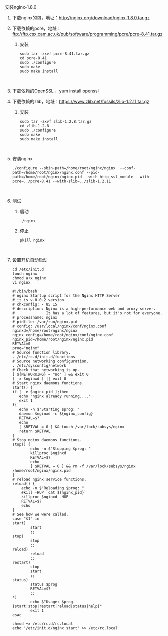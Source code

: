 安装nginx-1.8.0

1. 下载nginx的包，地址：http://nginx.org/download/nginx-1.8.0.tar.gz

2. 下载依赖的pcre，地址：ftp://ftp.csx.cam.ac.uk/pub/software/programming/pcre/pcre-8.41.tar.gz

   1. 安装

      ```shell
      sudo tar -zxvf pcre-8.41.tar.gz
      cd pcre-8.41
      sudo ./configure
      sudo make
      sudo make install
      ```

      ​

3. 下载依赖的OpenSSL ，yum install openssl

4. 下载依赖的zlib，地址：https://www.zlib.net/fossils/zlib-1.2.11.tar.gz

   1. 安装

      ```shell
      sudo tar -zxvf zlib-1.2.8.tar.gz
      cd zlib-1.2.8
      sudo ./configure
      sudo make
      sudo make install
      ```

      ​

5. 安装nginx

   ```shell
   ./configure --sbin-path=/home/root/nginx/nginx  --conf-path=/home/root/nginx/nginx.conf --pid-path=/home/root/nginx/nginx.pid --with-http_ssl_module --with-pcre=../pcre-8.41 --with-zlib=../zlib-1.2.11
   ```

   ​

6. 测试

   1. 启动

      ```shell
      ./nginx
      ```

   2. 停止

      ```shell
      pkill nginx
      ```

      ​

7. 设置开机自动启动

   ```shell
   cd /etc/init.d
   touch nginx
   chmod a+x nginx
   vi nginx
   ```

   ```properties
   #!/bin/bash
   # nginx Startup script for the Nginx HTTP Server
   # it is v.0.0.2 version.
   # chkconfig: - 85 15
   # description: Nginx is a high-performance web and proxy server.
   #              It has a lot of features, but it's not for everyone.
   # processname: nginx
   # pidfile: /var/run/nginx.pid
   # config: /usr/local/nginx/conf/nginx.conf
   nginxd=/home/root/nginx/nginx
   nginx_config=/home/root/nginx/conf/nginx.conf
   nginx_pid=/home/root/nginx/nginx.pid
   RETVAL=0
   prog="nginx"
   # Source function library.
   . /etc/rc.d/init.d/functions
   # Source networking configuration.
   . /etc/sysconfig/network
   # Check that networking is up.
   [ ${NETWORKING} = "no" ] && exit 0
   [ -x $nginxd ] || exit 0
   # Start nginx daemons functions.
   start() {
   if [ -e $nginx_pid ];then
      echo "nginx already running...."
      exit 1
   fi
      echo -n $"Starting $prog: "
      daemon $nginxd -c ${nginx_config}
      RETVAL=$?
      echo
      [ $RETVAL = 0 ] && touch /var/lock/subsys/nginx
      return $RETVAL
   }
   # Stop nginx daemons functions.
   stop() {
           echo -n $"Stopping $prog: "
           killproc $nginxd
           RETVAL=$?
           echo
           [ $RETVAL = 0 ] && rm -f /var/lock/subsys/nginx /home/root/nginx/nginx.pid
   }
   # reload nginx service functions.
   reload() {
       echo -n $"Reloading $prog: "
       #kill -HUP `cat ${nginx_pid}`
       killproc $nginxd -HUP
       RETVAL=$?
       echo
   }
   # See how we were called.
   case "$1" in
   start)
           start
           ;;
   stop)
           stop
           ;;
   reload)
           reload
           ;;
   restart)
           stop
           start
           ;;
   status)
           status $prog
           RETVAL=$?
           ;;
   *)
           echo $"Usage: $prog {start|stop|restart|reload|status|help}"
           exit 1
   esac
   ```

   ```
   chmod +x /etc/rc.d/rc.local
   echo '/etc/init.d/nginx start' >> /etc/rc.local
   ```

   ​
